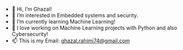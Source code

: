 - 👋 Hi, I’m Ghazal!
- 👀 I’m interested in Embedded systems and security.
- 🌱 I’m currently learning Machine Learning!
- 💞️ I love working on Machine Learning projects with Python and also Cybersecurity!
- 📫 This is my Email: ghazal.rahimi74@gmail.com

<!---
gezal74/gezal74 is a ✨ special ✨ repository because its `README.md` (this file) appears on your GitHub profile.
You can click the Preview link to take a look at your changes.
--->
